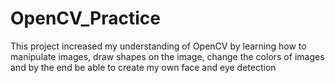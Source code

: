 # OpenCV_Practice

This project increased my understanding of OpenCV by learning how to manipulate images, draw shapes on the image, change the colors of images and by the end be able to create my own face and eye detection 
